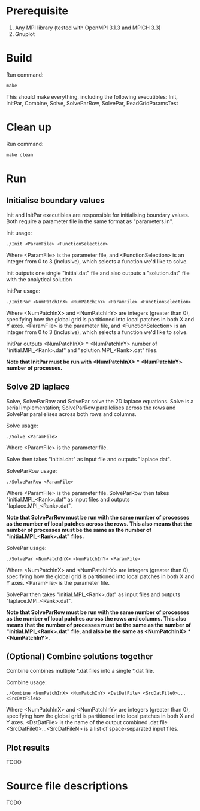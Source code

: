 # Prerequisite
1. Any MPI library (tested with OpenMPI 3.1.3 and MPICH 3.3)
2. Gnuplot

# Build
Run command:

``` make ```

This should make everything, including the following executibles:
Init, InitPar, Combine, Solve, SolveParRow, SolvePar, ReadGridParamsTest


# Clean up
Run command:

``` make clean ```

# Run
## Initialise boundary values
Init and InitPar executibles are responsible for initialising boundary values.
Both require a parameter file in the same format as "parameters.in".

Init usage:

``` ./Init <ParamFile> <FunctionSelection> ```

Where \<ParamFile\> is the parameter file, and \<FunctionSelection\> is an integer from 0 to 3 (inclusive), which selects a
function we'd like to solve.

Init outputs one single "initial.dat" file and also outputs a "solution.dat" file with the analytical solution

InitPar usage:

``` ./InitPar <NumPatchInX> <NumPatchInY> <ParamFile> <FunctionSelection> ```

Where \<NumPatchInX\> and \<NumPatchInY\> are integers (greater than 0), specifying how the global grid is partitioned into
local patches in both X and Y axes.
\<ParamFile\> is the parameter file, and \<FunctionSelection\> is an integer from 0 to 3 (inclusive), which selects a
function we'd like to solve.
  
InitPar outputs \<NumPatchInX\> * \<NumPatchInY\> number of "initial.MPI_\<Rank\>.dat" and "solution.MPI_\<Rank\>.dat" files.

**Note that InitPar must be run with \<NumPatchInX\> * \<NumPatchInY\> number of processes.**

## Solve 2D laplace
Solve, SolveParRow and SolvePar solve the 2D laplace equations.
Solve is a serial implementation; SolveParRow parallelises across the rows and SolvePar parallelises across both rows
and columns.

Solve usage:

``` ./Solve <ParamFile> ```

Where \<ParamFile\> is the parameter file.

Solve then takes "initial.dat" as input file and outputs "laplace.dat".

SolveParRow usage:

``` ./SolveParRow <ParamFile> ```

Where \<ParamFile\> is the parameter file.
SolveParRow then takes "initial.MPI_\<Rank\>.dat" as input files and outputs "laplace.MPI_\<Rank\>.dat".

**Note that SolveParRow must be run with the same number of processes as the number of local patches across the rows.
This also means that the number of processes must be the same as the number of "initial.MPI_\<Rank\>.dat" files.**

SolvePar usage:

``` ./SolvePar <NumPatchInX> <NumPatchInY> <ParamFile> ```

Where \<NumPatchInX\> and \<NumPatchInY\> are integers (greater than 0), specifying how the global grid is partitioned into
local patches in both X and Y axes. \<ParamFile\> is the parameter file.

SolvePar then takes "initial.MPI_\<Rank\>.dat" as input files and outputs "laplace.MPI_\<Rank\>.dat".

**Note that SolveParRow must be run with the same number of processes as the number of local patches across the rows and
columns.  This also means that the number of processes must be the same as the number of "initial.MPI_\<Rank\>.dat"
file, and also be the same as \<NumPatchInX\> * \<NumPatchInY\>.**

## (Optional) Combine solutions together
Combine combines multiple \*.dat files into a single \*.dat file.

Combine usage:

``` ./Combine <NumPatchInX> <NumPatchInY> <DstDatFile> <SrcDatFile0>...<SrcDatFileN> ```

Where \<NumPatchInX\> and \<NumPatchInY\> are integers (greater than 0), specifying how the global grid is partitioned into
local patches in both X and Y axes.
\<DstDatFile\> is the name of the output combined .dat file
\<SrcDatFile0\>...\<SrcDatFileN\> is a list of space-separated input files.

## Plot results
TODO

# Source file descriptions
TODO
